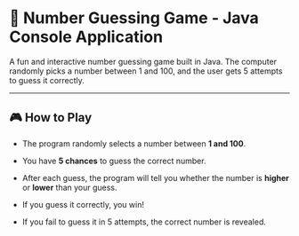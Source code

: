 # 🔢 Number Guessing Game - Java Console Application

A fun and interactive number guessing game built in Java. The computer randomly picks a number between 1 and 100, and the user gets 5 attempts to guess it correctly.

---

## 🎮 How to Play

- The program randomly selects a number between **1 and 100**.
  
- You have **5 chances** to guess the correct number.
  
- After each guess, the program will tell you whether the number is **higher** or **lower** than your guess.

- If you guess it correctly, you win!

- If you fail to guess it in 5 attempts, the correct number is revealed.





